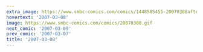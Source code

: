 ```yaml
---
extra_image: https://www.smbc-comics.com/comics/1448585455-20070308after.png
hovertext: '2007-03-08'
image: https://www.smbc-comics.com/comics/20070308.gif
next_comic: '2007-03-09'
prev_comic: '2007-03-07'
title: '2007-03-08'
---
```


